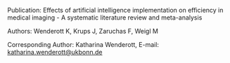 Publication: Effects of artificial intelligence implementation on efficiency in medical imaging - A systematic literature review and meta-analysis 

Authors: Wenderott K, Krups J, Zaruchas F, Weigl M

Corresponding Author: Katharina Wenderott, E-mail: katharina.wenderott@ukbonn.de
